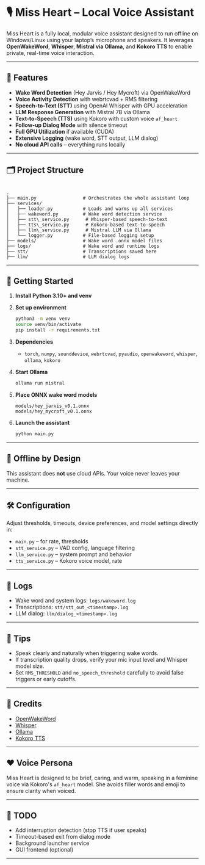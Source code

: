 # 🎙️ Miss Heart – Local Voice Assistant

Miss Heart is a fully local, modular voice assistant designed to run offline on Windows/Linux using your laptop’s microphone and speakers. It leverages **OpenWakeWord**, **Whisper**, **Mistral via Ollama**, and **Kokoro TTS** to enable private, real-time voice interaction.

---

## 🧠 Features

- **Wake Word Detection** (Hey Jarvis / Hey Mycroft) via OpenWakeWord
- **Voice Activity Detection** with webrtcvad + RMS filtering
- **Speech-to-Text (STT)** using OpenAI Whisper with GPU acceleration
- **LLM Response Generation** with Mistral 7B via Ollama
- **Text-to-Speech (TTS)** using Kokoro with custom voice `af_heart`
- **Follow-up Dialog Mode** with silence timeout
- **Full GPU Utilization** if available (CUDA)
- **Extensive Logging** (wake word, STT output, LLM dialog)
- **No cloud API calls** – everything runs locally

---

## 🗂️ Project Structure

```

.
├── main.py                 # Orchestrates the whole assistant loop
├── services/
│   ├── loader.py           # Loads and warms up all services
│   ├── wakeword.py         # Wake word detection service
│   ├── stt\_service.py      # Whisper-based speech-to-text
│   ├── tts\_service.py      # Kokoro-based text-to-speech
│   ├── llm\_service.py      # Mistral LLM via Ollama
│   └── logger.py           # File-based logging setup
├── models/                 # Wake word .onnx model files
├── logs/                   # Wake word and runtime logs
├── stt/                    # Transcriptions saved here
├── llm/                    # LLM dialog logs

````

---

## 🚀 Getting Started

1. **Install Python 3.10+ and venv**
2. **Set up environment**
    ```bash
    python3 -m venv venv
    source venv/bin/activate
    pip install -r requirements.txt
    ```

3. **Dependencies**
    - `torch`, `numpy`, `sounddevice`, `webrtcvad`, `pyaudio`, `openwakeword`, `whisper`, `ollama`, `kokoro`

4. **Start Ollama**
    ```bash
    ollama run mistral
    ```

5. **Place ONNX wake word models**
    ```
    models/hey_jarvis_v0.1.onnx
    models/hey_mycroft_v0.1.onnx
    ```

6. **Launch the assistant**
    ```bash
    python main.py
    ```

---

## 🔐 Offline by Design

This assistant does **not** use cloud APIs. Your voice never leaves your machine.

---

## 🛠️ Configuration

Adjust thresholds, timeouts, device preferences, and model settings directly in:

- `main.py` – for rate, thresholds
- `stt_service.py` – VAD config, language filtering
- `llm_service.py` – system prompt and behavior
- `tts_service.py` – Kokoro voice model, rate

---

## 📓 Logs

- Wake word and system logs: `logs/wakeword.log`
- Transcriptions: `stt/stt_out_<timestamp>.log`
- LLM dialog: `llm/dialog_<timestamp>.log`

---

## 🧪 Tips

- Speak clearly and naturally when triggering wake words.
- If transcription quality drops, verify your mic input level and Whisper model size.
- Set `RMS_THRESHOLD` and `no_speech_threshold` carefully to avoid false triggers or early cutoffs.

---

## 🧤 Credits

- [OpenWakeWord](https://github.com/dscripka/openWakeWord)
- [Whisper](https://github.com/openai/whisper)
- [Ollama](https://github.com/jmorganca/ollama)
- [Kokoro TTS](https://github.com/remsky/Kokoro-FastAPI)

---

## ❤️ Voice Persona

Miss Heart is designed to be brief, caring, and warm, speaking in a feminine voice via Kokoro's `af_heart` model. She avoids filler words and emoji to ensure clarity when voiced.

---

## 📌 TODO

- Add interruption detection (stop TTS if user speaks)
- Timeout-based exit from dialog mode
- Background launcher service
- GUI frontend (optional)

---